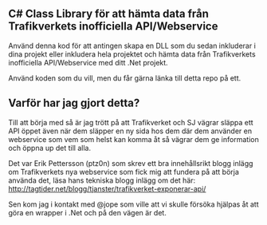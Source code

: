 ﻿## C# Class Library för att hämta data från Trafikverkets inofficiella API/Webservice

Använd denna kod för att antingen skapa en DLL som du sedan inkluderar i dina projekt eller inkludera hela projektet och hämta data från Trafikverkets inofficiella API/Webservice med ditt .Net projekt.

Använd koden som du vill, men du får gärna länka till detta repo på ett.

## Varför har jag gjort detta?

Till att börja med så är jag trött på att Trafikverket och SJ vägrar släppa ett API öppet även när dem släpper en ny sida hos dem där dem använder en webservice som vem som helst kan komma åt så vägrar dem ge information och öppna up det till alla.

Det var Erik Pettersson (ptz0n) som skrev ett bra innehållsrikt blogg inlägg om Trafikverkets nya webservice som fick mig att fundera på att börja använda det, läsa hans tekniska blogg inlägg om det här: http://tagtider.net/blogg/tjanster/trafikverket-exponerar-api/

Sen kom jag i kontakt med @jope som ville att vi skulle försöka hjälpas åt att göra en wrapper i .Net och på den vägen är det.